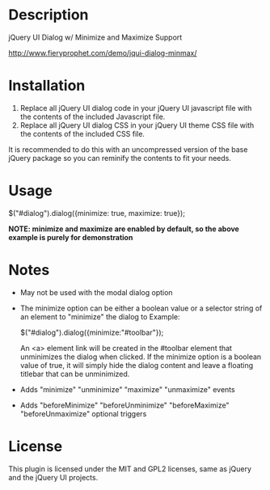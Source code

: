 #	Description
jQuery UI Dialog w/ Minimize and Maximize Support

http://www.fieryprophet.com/demo/jqui-dialog-minmax/

#	Installation

1. Replace all jQuery UI dialog code in your jQuery UI javascript file with the contents of the included Javascript file.
2. Replace all jQuery UI dialog CSS in your jQuery UI theme CSS file with the contents of the included CSS file.

It is recommended to do this with an uncompressed version of the base jQuery package so you can reminify the contents to fit your needs.

#	Usage

$("#dialog").dialog({minimize: true, maximize: true});

<b>NOTE: minimize and maximize are enabled by default, so the above example is purely for demonstration</b>

#	Notes
 - May not be used with the modal dialog option
 - The minimize option can be either a boolean value or a selector string of an element to "minimize" the dialog to
 Example:
 
	$("#dialog").dialog({minimize:"#toolbar"});
	
	An &lt;a&gt; element link will be created in the #toolbar element that unminimizes the dialog when clicked.
	If the minimize option is a boolean value of true, it will simply hide the dialog content and leave a floating titlebar that can be unminimized.
	
- Adds "minimize" "unminimize" "maximize" "unmaximize" events
- Adds "beforeMinimize" "beforeUnminimize" "beforeMaximize" "beforeUnmaximize" optional triggers

# License

This plugin is licensed under the MIT and GPL2 licenses, same as jQuery and the jQuery UI projects.
